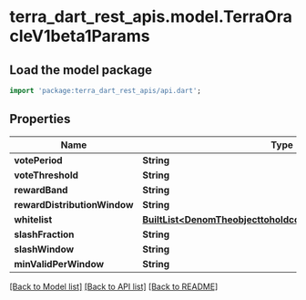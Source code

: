 # terra_dart_rest_apis.model.TerraOracleV1beta1Params

## Load the model package
```dart
import 'package:terra_dart_rest_apis/api.dart';
```

## Properties
Name | Type | Description | Notes
------------ | ------------- | ------------- | -------------
**votePeriod** | **String** |  | [optional] 
**voteThreshold** | **String** |  | [optional] 
**rewardBand** | **String** |  | [optional] 
**rewardDistributionWindow** | **String** |  | [optional] 
**whitelist** | [**BuiltList&lt;DenomTheobjecttoholdconfigurationsofeachdenom&gt;**](DenomTheobjecttoholdconfigurationsofeachdenom.md) |  | [optional] 
**slashFraction** | **String** |  | [optional] 
**slashWindow** | **String** |  | [optional] 
**minValidPerWindow** | **String** |  | [optional] 

[[Back to Model list]](../README.md#documentation-for-models) [[Back to API list]](../README.md#documentation-for-api-endpoints) [[Back to README]](../README.md)


